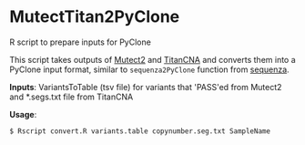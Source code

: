 # MutectTitan2PyClone
R script to prepare inputs for PyClone

This script takes outputs of [Mutect2](https://github.com/broadinstitute/gatk) and [TitanCNA](https://github.com/gavinha/TitanCNA) and converts them into a PyClone input format, similar to `sequenza2PyClone` function from [sequenza](https://github.com/cran/sequenza).

**Inputs**: VariantsToTable (tsv file) for variants that 'PASS'ed from Mutect2 and *.segs.txt file from TitanCNA

**Usage**:

    $ Rscript convert.R variants.table copynumber.seg.txt SampleName

